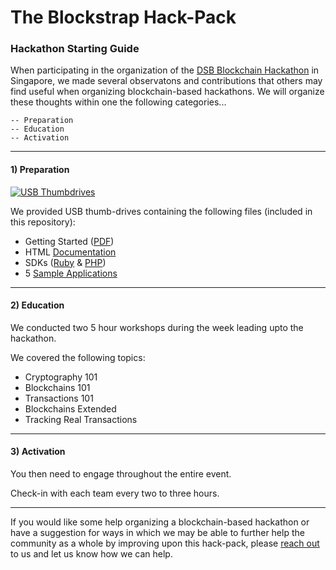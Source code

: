 # The Blockstrap Hack-Pack

### Hackathon Starting Guide

When participating in the organization of the [DSB Blockchain Hackathon](http://blockstrap.com/en/blog/dbs-blockchain-hack-de-brief/) in Singapore, we made several observatons and contributions that others may find useful when organizing blockchain-based hackathons. We will organize these thoughts within one the following categories...

```
-- Preparation
-- Education
-- Activation
```

-----

#### 1) Preparation

[![USB Thumbdrives](https://pbs.twimg.com/media/CES3kQ7WEAAAo66.jpg)](https://twitter.com/blockstrap/status/595802885037916160)

We provided USB thumb-drives containing the following files (included in this repository):

* Getting Started ([PDF](https://github.com/blockstrap/hack-pack/raw/master/GETTING_STARTED.pdf))
* HTML [Documentation](http://docs.blockstrap.com)
* SDKs ([Ruby](http://github.com/blockstrap/blockstrap-ruby) & [PHP](http://github.com/blockstrap/blockstrap-php))
* 5 [Sample Applications](https://github.com/blockstrap/hack-pack/tree/master/applications)

-----

#### 2) Education

We conducted two 5 hour workshops during the week leading upto the hackathon.

We covered the following topics:

* Cryptography 101
* Blockchains 101
* Transactions 101
* Blockchains Extended
* Tracking Real Transactions

-----

#### 3) Activation

You then need to engage throughout the entire event. 

Check-in with each team every two to three hours.

-----

If you would like some help organizing a blockchain-based hackathon or have a suggestion for ways in which we may be able to further help the community as a whole by improving upon this hack-pack, please [reach out](mailto:hello@blockstrap.com) to us and let us know how we can help.
